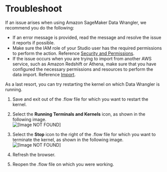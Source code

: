 # Troubleshoot<a name="data-wrangler-trouble-shooting"></a>

If an issue arises when using Amazon SageMaker Data Wrangler, we recommend you do the following:
+ If an error message is provided, read the message and resolve the issue it reports if possible\.
+ Make sure the IAM role of your Studio user has the required permissions to perform the action\. Reference [Security and Permissions](data-wrangler-security.md)\.
+ If the issue occurs when you are trying to import from another AWS service, such as Amazon Redshift or Athena, make sure that you have configured the necessary permissions and resources to perform the data import\. Reference [Import](data-wrangler-import.md)\.

As a last resort, you can try restarting the kernel on which Data Wrangler is running\. 

1. Save and exit out of the \.flow file for which you want to restart the kernel\. 

1. Select the ****Running Terminals and Kernels**** icon, as shown in the following image\.  
![\[Image NOT FOUND\]](http://docs.aws.amazon.com/sagemaker/latest/dg/images/studio/mohave/stop-kernel-option.png)

1. Select the **Stop** icon to the right of the \.flow file for which you want to terminate the kernel, as shown in the following image\.  
![\[Image NOT FOUND\]](http://docs.aws.amazon.com/sagemaker/latest/dg/images/studio/mohave/stop-kernel.png)

1. Refresh the browser\. 

1. Reopen the \.flow file on which you were working\. 